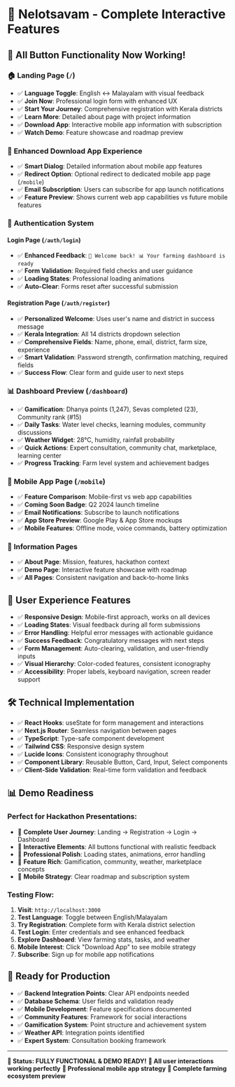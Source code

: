 # 🎯 Nelotsavam - Complete Interactive Features

## 🚀 **All Button Functionality Now Working!**

### 🏠 **Landing Page (`/`)**
- ✅ **Language Toggle**: English ↔ Malayalam with visual feedback
- ✅ **Join Now**: Professional login form with enhanced UX
- ✅ **Start Your Journey**: Comprehensive registration with Kerala districts
- ✅ **Learn More**: Detailed about page with project information
- ✅ **Download App**: Interactive mobile app information with subscription
- ✅ **Watch Demo**: Feature showcase and roadmap preview

### 📱 **Enhanced Download App Experience**
- ✅ **Smart Dialog**: Detailed information about mobile app features
- ✅ **Redirect Option**: Optional redirect to dedicated mobile app page (`/mobile`)
- ✅ **Email Subscription**: Users can subscribe for app launch notifications
- ✅ **Feature Preview**: Shows current web app capabilities vs future mobile features

### 🔐 **Authentication System**
#### Login Page (`/auth/login`)
- ✅ **Enhanced Feedback**: `🌾 Welcome back! 📊 Your farming dashboard is ready`
- ✅ **Form Validation**: Required field checks and user guidance
- ✅ **Loading States**: Professional loading animations
- ✅ **Auto-Clear**: Forms reset after successful submission

#### Registration Page (`/auth/register`)
- ✅ **Personalized Welcome**: Uses user's name and district in success message
- ✅ **Kerala Integration**: All 14 districts dropdown selection
- ✅ **Comprehensive Fields**: Name, phone, email, district, farm size, experience
- ✅ **Smart Validation**: Password strength, confirmation matching, required fields
- ✅ **Success Flow**: Clear form and guide user to next steps

### 📊 **Dashboard Preview (`/dashboard`)**
- ✅ **Gamification**: Dhanya points (1,247), Sevas completed (23), Community rank (#15)
- ✅ **Daily Tasks**: Water level checks, learning modules, community discussions
- ✅ **Weather Widget**: 28°C, humidity, rainfall probability
- ✅ **Quick Actions**: Expert consultation, community chat, marketplace, learning center
- ✅ **Progress Tracking**: Farm level system and achievement badges

### 📱 **Mobile App Page (`/mobile`)**
- ✅ **Feature Comparison**: Mobile-first vs web app capabilities
- ✅ **Coming Soon Badge**: Q2 2024 launch timeline
- ✅ **Email Notifications**: Subscribe to launch notifications
- ✅ **App Store Preview**: Google Play & App Store mockups
- ✅ **Mobile Features**: Offline mode, voice commands, battery optimization

### 📄 **Information Pages**
- ✅ **About Page**: Mission, features, hackathon context
- ✅ **Demo Page**: Interactive feature showcase with roadmap
- ✅ **All Pages**: Consistent navigation and back-to-home links

## 🎨 **User Experience Features**
- ✅ **Responsive Design**: Mobile-first approach, works on all devices
- ✅ **Loading States**: Visual feedback during all form submissions
- ✅ **Error Handling**: Helpful error messages with actionable guidance
- ✅ **Success Feedback**: Congratulatory messages with next steps
- ✅ **Form Management**: Auto-clearing, validation, and user-friendly inputs
- ✅ **Visual Hierarchy**: Color-coded features, consistent iconography
- ✅ **Accessibility**: Proper labels, keyboard navigation, screen reader support

## 🛠️ **Technical Implementation**
- ✅ **React Hooks**: useState for form management and interactions
- ✅ **Next.js Router**: Seamless navigation between pages
- ✅ **TypeScript**: Type-safe component development
- ✅ **Tailwind CSS**: Responsive design system
- ✅ **Lucide Icons**: Consistent iconography throughout
- ✅ **Component Library**: Reusable Button, Card, Input, Select components
- ✅ **Client-Side Validation**: Real-time form validation and feedback

## 📊 **Demo Readiness**
### Perfect for Hackathon Presentations:
- 🎯 **Complete User Journey**: Landing → Registration → Login → Dashboard
- 🎯 **Interactive Elements**: All buttons functional with realistic feedback
- 🎯 **Professional Polish**: Loading states, animations, error handling
- 🎯 **Feature Rich**: Gamification, community, weather, marketplace concepts
- 🎯 **Mobile Strategy**: Clear roadmap and subscription system

### Testing Flow:
1. **Visit**: `http://localhost:3000`
2. **Test Language**: Toggle between English/Malayalam
3. **Try Registration**: Complete form with Kerala district selection
4. **Test Login**: Enter credentials and see enhanced feedback
5. **Explore Dashboard**: View farming stats, tasks, and weather
6. **Mobile Interest**: Click "Download App" to see mobile strategy
7. **Subscribe**: Sign up for mobile app notifications

## 🔮 **Ready for Production**
- ✅ **Backend Integration Points**: Clear API endpoints needed
- ✅ **Database Schema**: User fields and validation ready
- ✅ **Mobile Development**: Feature specifications documented
- ✅ **Community Features**: Framework for social interactions
- ✅ **Gamification System**: Point structure and achievement system
- ✅ **Weather API**: Integration points identified
- ✅ **Expert System**: Consultation booking framework

---

**🎉 Status: FULLY FUNCTIONAL & DEMO READY!**
**🚀 All user interactions working perfectly**
**📱 Professional mobile app strategy**
**🌾 Complete farming ecosystem preview**